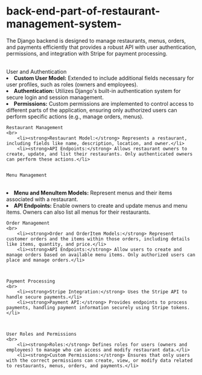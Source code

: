 # back-end-part-of-restaurant-management-system-

<!DOCTYPE html>
<html lang="en">
<head>
    <meta charset="UTF-8">

</head>
<body>
    <p>The Django backend is designed to manage restaurants, menus, orders, and payments efficiently that provides a robust API with user authentication, permissions, and integration with Stripe for payment processing.</p>
    <br>
    User and Authentication
    <br>
        <li><strong>Custom User Model:</strong> Extended to include additional fields necessary for user profiles, such as roles (owners and employees).</li>
        <li><strong>Authentication:</strong> Utilizes Django's built-in authentication system for secure login and session management.</li>
        <li><strong>Permissions:</strong> Custom permissions are implemented to control access to different parts of the application, ensuring only authorized users can perform specific actions (e.g., manage orders, menus).</li>
    
    
    
    Restaurant Management
    <br>
        <li><strong>Restaurant Model:</strong> Represents a restaurant, including fields like name, description, location, and owner.</li>
        <li><strong>API Endpoints:</strong> Allows restaurant owners to create, update, and list their restaurants. Only authenticated owners can perform these actions.</li>
    
    
    Menu Management
<br>
        <li><strong>Menu and MenuItem Models:</strong> Represent menus and their items associated with a restaurant.</li>
        <li><strong>API Endpoints:</strong> Enable owners to create and update menus and menu items. Owners can also list all menus for their restaurants.</li>

    
    
    Order Management
    <br>
        <li><strong>Order and OrderItem Models:</strong> Represent customer orders and the items within those orders, including details like items, quantity, and price.</li>
        <li><strong>API Endpoints:</strong> Allow users to create and manage orders based on available menu items. Only authorized users can place and manage orders.</li>
    
    
    
    Payment Processing
    <br>
        <li><strong>Stripe Integration:</strong> Uses the Stripe API to handle secure payments.</li>
        <li><strong>Payment API:</strong> Provides endpoints to process payments, handling payment information securely using Stripe tokens.</li>
    
    
    
    User Roles and Permissions
    <br>
        <li><strong>Roles:</strong> Defines roles for users (owners and employees) to manage who can access and modify restaurant data.</li>
        <li><strong>Custom Permissions:</strong> Ensures that only users with the correct permissions can create, view, or modify data related to restaurants, menus, orders, and payments.</li>
    
</body>
</html>


